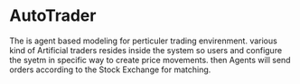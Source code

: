 # AutoTrader

The is agent based modeling for perticuler trading envirenment. various kind of Artificial traders resides inside the system so users and configure the syetm in specific way 
to create price movements. then Agents will send orders according to the Stock Exchange for matching.
